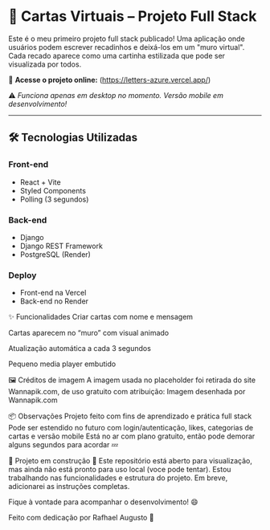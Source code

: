 # 💌 Cartas Virtuais – Projeto Full Stack

Este é o meu primeiro projeto full stack publicado! Uma aplicação onde usuários podem escrever recadinhos e deixá-los em um "muro virtual". Cada recado aparece como uma cartinha estilizada que pode ser visualizada por todos.

🔗 **Acesse o projeto online:** (https://letters-azure.vercel.app/)

⚠️ *Funciona apenas em desktop no momento. Versão mobile em desenvolvimento!*

---

## 🛠️ Tecnologias Utilizadas

### Front-end
- React + Vite
- Styled Components
- Polling (3 segundos)

### Back-end
- Django
- Django REST Framework
- PostgreSQL (Render)

### Deploy
- Front-end na Vercel
- Back-end no Render


✨ Funcionalidades
  Criar cartas com nome e mensagem

  Cartas aparecem no “muro” com visual animado

  Atualização automática a cada 3 segundos

  Pequeno media player embutido


🖼️ Créditos de imagem
  A imagem usada no placeholder foi retirada do site Wannapik.com, de uso gratuito com atribuição:
  Imagem desenhada por Wannapik.com


📦 Observações
  Projeto feito com fins de aprendizado e prática full stack
  Pode ser estendido no futuro com login/autenticação, likes, categorias de cartas e versão mobile
  Está no ar com plano gratuito, então pode demorar alguns segundos para acordar 💤


🚧 Projeto em construção 🚧
  Este repositório está aberto para visualização, mas ainda não está pronto para uso local (voce pode tentar).
  Estou trabalhando nas funcionalidades e estrutura do projeto. Em breve, adicionarei as instruções completas.

  Fique à vontade para acompanhar o desenvolvimento! 😄

  Feito com dedicação por Rafhael Augusto 💙
